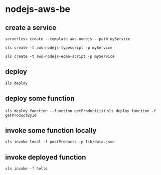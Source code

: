 # nodejs-aws-be

## create a service ##
`serverless create --template aws-nodejs --path myService`

`sls create -t aws-nodejs-typescript -p myService`

`sls create -t aws-nodejs-ecma-script -p myService`

## deploy ##
`sls deploy`

## deploy some function ##
`sls deploy function --function getProductList`
`sls deploy function -f getProductById`

## invoke some function locally ##
`sls invoke local -f postProducts -p lib/data.json`

## invoke deployed function ##
`sls invoke -f hello`
